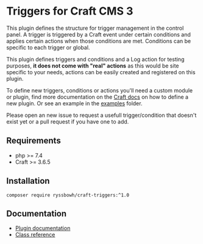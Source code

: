 # Triggers for Craft CMS 3

This plugin defines the structure for trigger management in the control panel. A trigger is triggered by a Craft event under certain conditions and applies certain actions when those conditions are met. Conditions can be specific to each trigger or global.

This plugin defines triggers and conditions and a Log action for testing purposes, **it does not come with "real" actions** as this would be site specific to your needs, actions can be easily created and registered on this plugin.

To define new triggers, conditions or actions you'll need a custom module or plugin, find more documentation on the [Craft docs](https://craftcms.com/docs/3.x/extend/plugin-guide.html) on how to define a new plugin. Or see an example in the [examples](examples) folder.

Please open an new issue to request a usefull trigger/condition that doesn't exist yet or a pull request if you have one to add.

## Requirements

- php >= 7.4
- Craft >= 3.6.5

## Installation

`composer require ryssbowh/craft-triggers:^1.0`

## Documentation

- [Plugin documentation](https://puzzlers.run/plugins/triggers/1.x)
- [Class reference](https://ryssbowh.github.io/docs/craft-triggers1/namespaces/ryssbowh-crafttriggers.html)